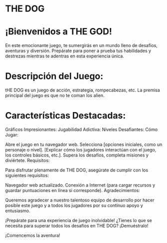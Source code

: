 # THE DOG

# ¡Bienvenidos a THE GOD! 

En este emocionante juego, te sumergirás en un mundo lleno de desafíos, aventuras y diversión. Prepárate para poner a prueba tus habilidades y destrezas mientras te adentras en esta experiencia única.

# Descripción del Juego:

tHE DOG es un juego de acción, estrategia, rompecabezas, etc. La premisa principal del juego es que no te coman los alien. 

# Características Destacadas:

Gráficos Impresionantes: 
Jugabilidad Adictiva: 
Niveles Desafiantes: 
Cómo Jugar:

Abre el juego en tu navegador web.
Selecciona [opciones iniciales, como un personaje o nivel].
[Explicar cómo los jugadores interactúan con el juego, los controles básicos, etc.].
Supera los desafíos, completa misiones y diviértete.
Requisitos:

Para disfrutar plenamente de THE DOG, asegúrate de cumplir con los siguientes requisitos:

Navegador web actualizado.
Conexión a Internet (para cargar recursos y guardar puntuaciones en línea si corresponde).
Agradecimientos:

Queremos agradecer a nuestro talentoso equipo de desarrollo por hacer posible este juego y a todos los jugadores por su continuo apoyo y entusiasmo.

¡Prepárate para una experiencia de juego inolvidable! ¿Tienes lo que se necesita para superar todos los desafíos en THE DOG? ¡Demuéstralo!

¡Comencemos la aventura!



